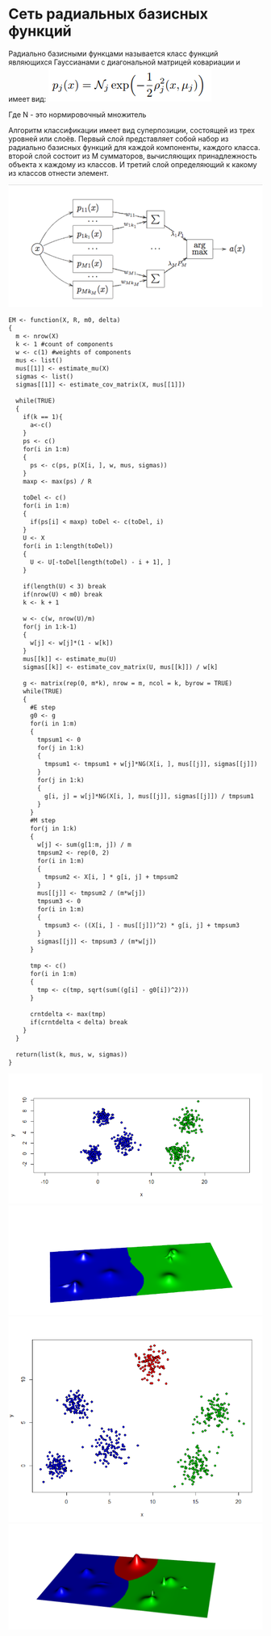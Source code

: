# Сеть радиальных базисных функций

Радиально базисными функцами называется класс функций являющихся Гауссианами с диагональной матрицей ковариации и имеет вид: 
![RBF](https://github.com/SaVa111/R/blob/master/Images/image.png)

Где N - это нормировочный множитель

Алгоритм классификации имеет вид суперпозиции, состоящей из трех уровней или слоёв. Первый слой представляет собой набор из радиально базисных функций для каждой компоненты, каждого класса. второй слой состоит из M сумматоров, вычисляющих принадлежность объекта x каждому из классов. И третий слой определяющий к какому из классов отнести элемент.

![RBF](https://github.com/SaVa111/R/blob/master/Images/RBFnet.png)
```
EM <- function(X, R, m0, delta)
{
  m <- nrow(X)
  k <- 1 #count of components
  w <- c(1) #weights of components
  mus <- list()
  mus[[1]] <- estimate_mu(X)
  sigmas <- list()
  sigmas[[1]] <- estimate_cov_matrix(X, mus[[1]])
  
  while(TRUE)
  {
    if(k == 1){
      a<-c()
    }
    ps <- c()
    for(i in 1:m)
    {
      ps <- c(ps, p(X[i, ], w, mus, sigmas))
    }
    maxp <- max(ps) / R
    
    toDel <- c()
    for(i in 1:m)
    {
      if(ps[i] < maxp) toDel <- c(toDel, i)
    }
    U <- X
    for(i in 1:length(toDel))
    {
      U <- U[-toDel[length(toDel) - i + 1], ]
    }
    
    if(length(U) < 3) break
    if(nrow(U) < m0) break
    k <- k + 1
    
    w <- c(w, nrow(U)/m)
    for(j in 1:k-1)
    {
      w[j] <- w[j]*(1 - w[k])
    }
    mus[[k]] <- estimate_mu(U)
    sigmas[[k]] <- estimate_cov_matrix(U, mus[[k]]) / w[k]
    
    g <- matrix(rep(0, m*k), nrow = m, ncol = k, byrow = TRUE)
    while(TRUE)
    {
      #E step
      g0 <- g
      for(i in 1:m)
      {
        tmpsum1 <- 0
        for(j in 1:k)
        {
          tmpsum1 <- tmpsum1 + w[j]*NG(X[i, ], mus[[j]], sigmas[[j]])
        }
        for(j in 1:k)
        {
          g[i, j] = w[j]*NG(X[i, ], mus[[j]], sigmas[[j]]) / tmpsum1
        }
      }
      #M step
      for(j in 1:k)
      {
        w[j] <- sum(g[1:m, j]) / m
        tmpsum2 <- rep(0, 2)
        for(i in 1:m)
        {
          tmpsum2 <- X[i, ] * g[i, j] + tmpsum2
        }
        mus[[j]] <- tmpsum2 / (m*w[j])
        tmpsum3 <- 0
        for(i in 1:m)
        {
          tmpsum3 <- ((X[i, ] - mus[[j]])^2) * g[i, j] + tmpsum3
        }
        sigmas[[j]] <- tmpsum3 / (m*w[j])
      }
      
      tmp <- c()
      for(i in 1:m)
      {
        tmp <- c(tmp, sqrt(sum((g[i] - g0[i])^2)))
      }
      
      crntdelta <- max(tmp)
      if(crntdelta < delta) break
    }
  }
  
  return(list(k, mus, w, sigmas))
}
```
![RBF](https://github.com/SaVa111/R/blob/master/Images/RBF2d.png)
![RBF](https://github.com/SaVa111/R/blob/master/Images/RBF3d.png)
![RBF](https://github.com/SaVa111/R/blob/master/Images/RBF2d2.png)
![RBF](https://github.com/SaVa111/R/blob/master/Images/RBF3d2.png)
